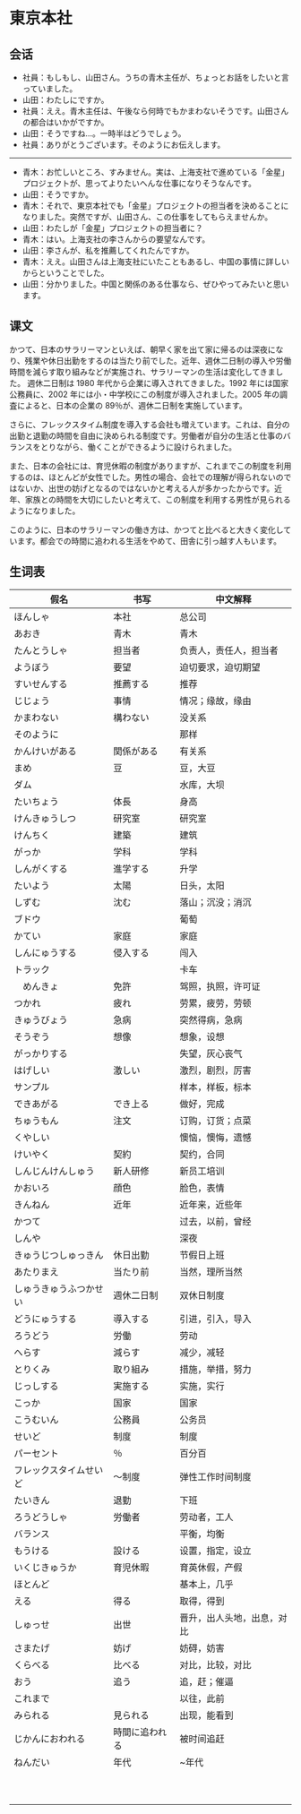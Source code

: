 # 東京本社

## 会话

- 社員：もしもし、山田さん。うちの青木主任が、ちょっとお話をしたいと言っていました。
- 山田：わたしにですか。
- 社員：ええ。青木主任は、午後なら何時でもかまわないそうです。山田さんの都合はいかがですか。
- 山田：そうですね…。一時半はどうでしょう。
- 社員：ありがとうございます。そのようにお伝えします。

---

- 青木：お忙しいところ、すみません。実は、上海支社で進めている「金星」プロジェクトが、思ってよりたいへんな仕事になりそうなんです。
- 山田：そうですか。
- 青木：それで、東京本社でも「金星」プロジェクトの担当者を決めることになりました。突然ですが、山田さん、この仕事をしてもらえませんか。
- 山田：わたしが「金星」プロジェクトの担当者に？
- 青木：はい。上海支社の李さんからの要望なんです。
- 山田：李さんが、私を推薦してくれたんですか。
- 青木：ええ。山田さんは上海支社にいたこともあるし、中国の事情に詳しいからということでした。
- 山田：分かりました。中国と関係のある仕事なら、ぜひやってみたいと思います。

## 课文

かつて、日本のサラリーマンといえば、朝早く家を出て家に帰るのは深夜になり、残業や休日出勤をするのは当たり前でした。近年、週休二日制の導入や労働時間を減らす取り組みなどが実施され、サラリーマンの生活は変化してきました。
週休二日制は 1980 年代から企業に導入されてきました。1992 年には国家公務員に、2002 年には小・中学校にこの制度が導入されました。2005 年の調査によると、日本の企業の 89％が、週休二日制を実施しています。

さらに、フレックスタイム制度を導入する会社も増えています。これは、自分の出勤と退勤の時間を自由に決められる制度です。労働者が自分の生活と仕事のバランスをとりながら、働くことができるように設けられました。

また、日本の会社には、育児休暇の制度がありますが、これまでこの制度を利用するのは、ほとんどが女性でした。男性の場合、会社での理解が得られないのではないか、出世の妨げとなるのではないかと考える人が多かったからです。近年、家族との時間を大切にしたいと考えて、この制度を利用する男性が見られるようになりました。

このように、日本のサラリーマンの働き方は、かつてと比べると大きく変化しています。都会での時間に追われる生活をやめて、田舎に引っ越す人もいます。

## 生词表

| 假名                   | 书写           | 中文解释                   |
| ---------------------- | -------------- | -------------------------- |
| ほんしゃ               | 本社           | 总公司                     |
| あおき                 | 青木           | 青木                       |
| たんとうしゃ           | 担当者         | 负责人，责任人，担当者     |
| ようぼう               | 要望           | 迫切要求，迫切期望         |
| すいせんする           | 推薦する       | 推荐                       |
| じじょう               | 事情           | 情况；缘故，缘由           |
| かまわない             | 構わない       | 没关系                     |
| そのように             |                | 那样                       |
| かんけいがある         | 関係がある     | 有关系                     |
| まめ                   | 豆             | 豆，大豆                   |
| ダム                   |                | 水库，大坝                 |
| たいちょう             | 体長           | 身高                       |
| けんきゅうしつ         | 研究室         | 研究室                     |
| けんちく               | 建築           | 建筑                       |
| がっか                 | 学科           | 学科                       |
| しんがくする           | 進学する       | 升学                       |
| たいよう               | 太陽           | 日头，太阳                 |
| しずむ                 | 沈む           | 落山；沉没；消沉           |
| ブドウ                 |                | 葡萄                       |
| かてい                 | 家庭           | 家庭                       |
| しんにゅうする         | 侵入する       | 闯入                       |
| トラック               |                | 卡车                       |
| 　めんきょ             | 免許           | 驾照，执照，许可证         |
| つかれ                 | 疲れ           | 劳累，疲劳，劳顿           |
| きゅうびょう           | 急病           | 突然得病，急病             |
| そうぞう               | 想像           | 想象，设想                 |
| がっかりする           |                | 失望，灰心丧气             |
| はげしい               | 激しい         | 激烈，剧烈，厉害           |
| サンプル               |                | 样本，样板，标本           |
| できあがる             | でき上る       | 做好，完成                 |
| ちゅうもん             | 注文           | 订购，订货；点菜           |
| くやしい               |                | 懊恼，懊悔，遗憾           |
| けいやく               | 契約           | 契约，合同                 |
| しんじんけんしゅう     | 新人研修       | 新员工培训                 |
| かおいろ               | 顔色           | 脸色，表情                 |
| きんねん               | 近年           | 近年来，近些年             |
| かつて                 |                | 过去，以前，曾经           |
| しんや                 |                | 深夜                       |
| きゅうじつしゅっきん   | 休日出勤       | 节假日上班                 |
| あたりまえ             | 当たり前       | 当然，理所当然             |
| しゅうきゅうふつかせい | 週休二日制     | 双休日制度                 |
| どうにゅうする         | 導入する       | 引进，引入，导入           |
| ろうどう               | 労働           | 劳动                       |
| へらす                 | 減らす         | 减少，减轻                 |
| とりくみ               | 取り組み       | 措施，举措，努力           |
| じっしする             | 実施する       | 实施，实行                 |
| こっか                 | 国家           | 国家                       |
| こうむいん             | 公務員         | 公务员                     |
| せいど                 | 制度           | 制度                       |
| パーセント             | ％             | 百分百                     |
| フレックスタイムせいど | ～制度         | 弹性工作时间制度           |
| たいきん               | 退勤           | 下班                       |
| ろうどうしゃ           | 労働者         | 劳动者，工人               |
| バランス               |                | 平衡，均衡                 |
| もうける               | 設ける         | 设置，指定，设立           |
| いくじきゅうか         | 育児休暇       | 育英休假，产假             |
| ほとんど               |                | 基本上，几乎               |
| える                   | 得る           | 取得，得到                 |
| しゅっせ               | 出世           | 晋升，出人头地，出息，对比 |
| さまたげ               | 妨げ           | 妨碍，妨害                 |
| くらべる               | 比べる         | 对比，比较，对比           |
| おう                   | 追う           | 追，赶；催逼               |
| これまで               |                | 以往，此前                 |
| みられる               | 見られる       | 出现，能看到               |
| じかんにおわれる       | 時間に追われる | 被时间追赶                 |
| ねんだい               | 年代           | ~年代                      |
|                        |                |                            |
|                        |                |                            |
|                        |                |                            |
|                        |                |                            |
|                        |                |                            |
|                        |                |                            |
|                        |                |                            |
|                        |                |                            |
|                        |                |                            |
|                        |                |                            |
